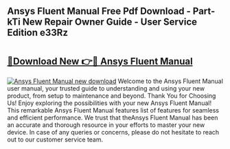 ## Ansys Fluent Manual Free Pdf Download - Part-kTi New Repair Owner Guide - User Service Edition e33Rz

# <h2><a href="http://bc40815.oget.top/?id=Ansys+Fluent+Manual">🔗Download New 👉🔴 Ansys Fluent Manual</a></h2>

[![Ansys Fluent Manual new download](https://i.imgur.com/5g1atiW.png)](http://bc40815.oget.top/?id=Ansys+Fluent+Manual)
Welcome to the Ansys Fluent Manual user manual, your trusted guide to understanding and using your new product, from setup to maintenance and beyond. Thank You for Choosing Us! Enjoy exploring the possibilities with your new Ansys Fluent Manual! This remarkable Ansys Fluent Manual features list of features for seamless and efficient performance. We trust that theAnsys Fluent Manual has been an accurate and thorough resource in your efforts to master your new device. In case of any queries or concerns, please do not hesitate to reach out to our customer service team.
